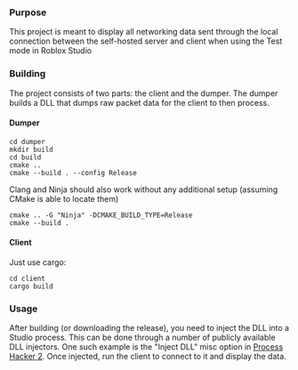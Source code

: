 ### Purpose
This project is meant to display all networking data sent through the local connection between the self-hosted server and client when using the Test mode in Roblox Studio

### Building
The project consists of two parts: the client and the dumper. The dumper builds a DLL that dumps raw packet data for the client to then process.

#### Dumper
```
cd dumper
mkdir build
cd build
cmake ..
cmake --build . --config Release
```

Clang and Ninja should also work without any additional setup (assuming CMake is able to locate them)
```
cmake .. -G "Ninja" -DCMAKE_BUILD_TYPE=Release
cmake --build . 
```

#### Client
Just use cargo:
```
cd client
cargo build
```

### Usage
After building (or downloading the release), you need to inject the DLL into a Studio process. This can be done through a number of publicly available DLL injectors. One such example is the "Inject DLL" misc option in [Process Hacker 2](https://processhacker.sourceforge.io).
Once injected, run the client to connect to it and display the data.
